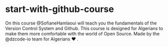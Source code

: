 # start-with-github-course
On this course @SofianeHamlaoui will teach you the fundamentals of the Version Control System and Github. This course is designed for Algerians to make them more comfortable with the world of Open Source. Made by the @dzcode-io team for Algerians ♥️ .
